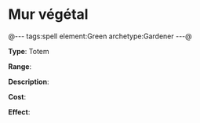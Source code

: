 # Mur végétal

@---
tags:spell
element:Green
archetype:Gardener
---@

**Type**:
Totem

**Range**:

**Description**:


**Cost**:

**Effect**:
